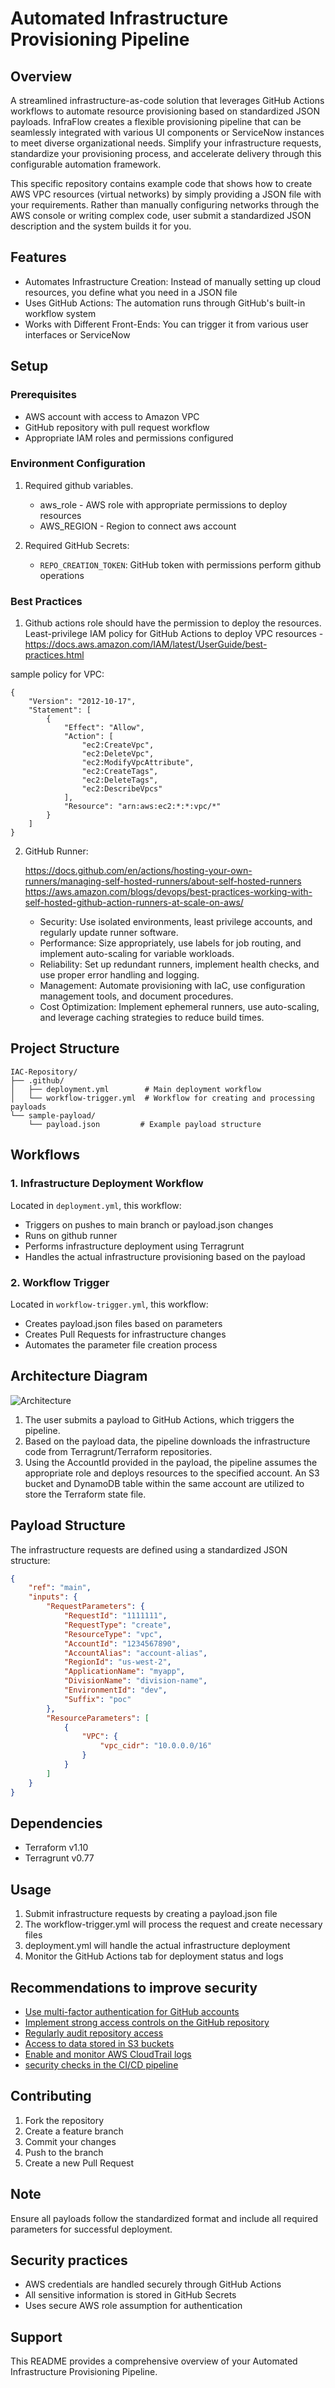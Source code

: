 # Automated Infrastructure Provisioning Pipeline

## Overview
A streamlined infrastructure-as-code solution that leverages GitHub Actions workflows to automate resource provisioning based on standardized JSON payloads. InfraFlow creates a flexible provisioning pipeline that can be seamlessly integrated with various UI components or ServiceNow instances to meet diverse organizational needs. Simplify your infrastructure requests, standardize your provisioning process, and accelerate delivery through this configurable automation framework.

This specific repository contains example code that shows how to create AWS VPC resources (virtual networks) by simply providing a JSON file with your requirements. Rather than manually configuring networks through the AWS console or writing complex code, user submit a standardized JSON description and the system builds it for you.

## Features

- Automates Infrastructure Creation: Instead of manually setting up cloud resources, you define what you need in a JSON file
- Uses GitHub Actions: The automation runs through GitHub's built-in workflow system
- Works with Different Front-Ends: You can trigger it from various user interfaces or ServiceNow

## Setup

### Prerequisites

- AWS account with access to Amazon VPC
- GitHub repository with pull request workflow
- Appropriate IAM roles and permissions configured

### Environment Configuration

1. Required github variables.
   - aws_role - AWS role with appropriate permissions to deploy resources
   - AWS_REGION - Region to connect aws account

2. Required GitHub Secrets:
   - `REPO_CREATION_TOKEN`: GitHub token with permissions perform github operations

### Best Practices

1. Github actions role should have the permission to deploy the resources. Least-privilege IAM policy for GitHub Actions to deploy VPC resources - https://docs.aws.amazon.com/IAM/latest/UserGuide/best-practices.html

sample policy for VPC:

```
{
    "Version": "2012-10-17",
    "Statement": [
        {
            "Effect": "Allow",
            "Action": [
                "ec2:CreateVpc",
                "ec2:DeleteVpc",
                "ec2:ModifyVpcAttribute",
                "ec2:CreateTags",
                "ec2:DeleteTags",
                "ec2:DescribeVpcs"
            ],
            "Resource": "arn:aws:ec2:*:*:vpc/*"
        }
    ]
}
```

2. GitHub Runner:

    https://docs.github.com/en/actions/hosting-your-own-runners/managing-self-hosted-runners/about-self-hosted-runners
    https://aws.amazon.com/blogs/devops/best-practices-working-with-self-hosted-github-action-runners-at-scale-on-aws/

    - Security: Use isolated environments, least privilege accounts, and regularly update runner software.
    - Performance: Size appropriately, use labels for job routing, and implement auto-scaling for variable workloads.
    - Reliability: Set up redundant runners, implement health checks, and use proper error handling and logging.
    - Management: Automate provisioning with IaC, use configuration management tools, and document procedures.
    - Cost Optimization: Implement ephemeral runners, use auto-scaling, and leverage caching strategies to reduce build times.


## Project Structure

```
IAC-Repository/
├── .github/
│   ├── deployment.yml        # Main deployment workflow
│   └── workflow-trigger.yml  # Workflow for creating and processing payloads
└── sample-payload/
    └── payload.json         # Example payload structure
```

## Workflows

### 1. Infrastructure Deployment Workflow
Located in `deployment.yml`, this workflow:
- Triggers on pushes to main branch or payload.json changes
- Runs on github runner
- Performs infrastructure deployment using Terragrunt
- Handles the actual infrastructure provisioning based on the payload

### 2. Workflow Trigger
Located in `workflow-trigger.yml`, this workflow:
- Creates payload.json files based on parameters
- Creates Pull Requests for infrastructure changes
- Automates the parameter file creation process

## Architecture Diagram
![Architecture](images/orchestration-pipeline.jpg)

1. The user submits a payload to GitHub Actions, which triggers the pipeline.
2. Based on the payload data, the pipeline downloads the infrastructure code from Terragrunt/Terraform repositories.
3. Using the AccountId provided in the payload, the pipeline assumes the appropriate role and deploys resources to the specified account. An S3 bucket and DynamoDB table within the same account are utilized to store the Terraform state file.

## Payload Structure
The infrastructure requests are defined using a standardized JSON structure:

```json
{
    "ref": "main",
    "inputs": {
        "RequestParameters": {
            "RequestId": "1111111",
            "RequestType": "create",
            "ResourceType": "vpc",
            "AccountId": "1234567890",
            "AccountAlias": "account-alias",
            "RegionId": "us-west-2",
            "ApplicationName": "myapp",
            "DivisionName": "division-name",
            "EnvironmentId": "dev",
            "Suffix": "poc"
        },
        "ResourceParameters": [
            {
                "VPC": {
                    "vpc_cidr": "10.0.0.0/16"
                }
            }
        ]
    }
}
```

## Dependencies

- Terraform v1.10
- Terragrunt v0.77

## Usage
1. Submit infrastructure requests by creating a payload.json file
2. The workflow-trigger.yml will process the request and create necessary files
3. deployment.yml will handle the actual infrastructure deployment
4. Monitor the GitHub Actions tab for deployment status and logs

## Recommendations to improve security

- [Use multi-factor authentication for GitHub accounts](https://docs.github.com/en/authentication/securing-your-account-with-two-factor-authentication-2fa/configuring-two-factor-authentication)
- [Implement  strong access controls on the GitHub repository](https://docs.github.com/en/get-started/learning-about-github/access-permissions-on-github)
- [Regularly  audit repository access](https://docs.github.com/en/organizations/keeping-your-organization-secure/managing-security-settings-for-your-organization)
- [Access to data stored in S3 buckets](https://docs.aws.amazon.com/AmazonS3/latest/userguide/security-best-practices.html)
- [Enable  and monitor AWS CloudTrail logs](https://docs.aws.amazon.com/awscloudtrail/latest/userguide/monitor-cloudtrail-log-files-with-cloudwatch-logs.html)
- [security checks in the CI/CD pipeline](https://github.com/marketplace/actions/checkov-github-action)


## Contributing

1. Fork the repository
2. Create a feature branch
3. Commit your changes
4. Push to the branch
5. Create a new Pull Request

## Note
Ensure all payloads follow the standardized format and include all required parameters for successful deployment.

## Security practices

- AWS credentials are handled securely through GitHub Actions
- All sensitive information is stored in GitHub Secrets
- Uses secure AWS role assumption for authentication

## Support

This README provides a comprehensive overview of your Automated Infrastructure Provisioning Pipeline.